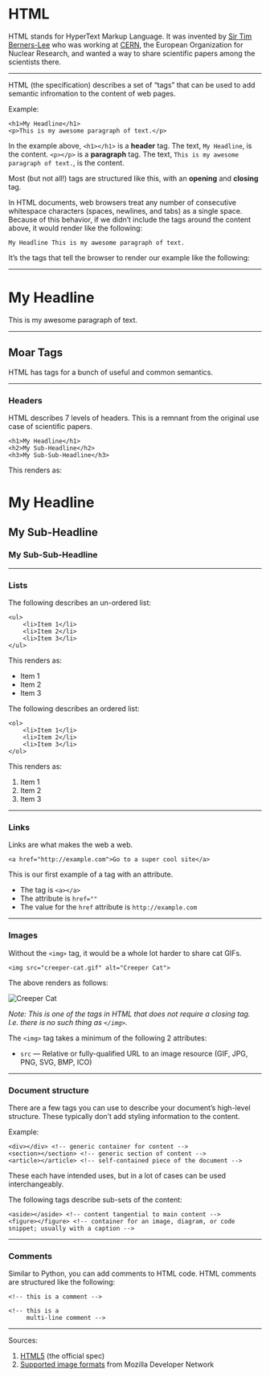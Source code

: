 # HTML

HTML stands for HyperText Markup Language. It was invented by [Sir Tim Berners-Lee](https://en.wikipedia.org/wiki/Tim_Berners-Lee) who was working at [CERN](http://home.cern), the European Organization for Nuclear Research, and wanted a way to share scientific papers among the scientists there.

------

HTML (the specification) describes a set of “tags” that can be used to add semantic infromation to the content of web pages.

Example:

    <h1>My Headline</h1>
    <p>This is my awesome paragraph of text.</p>

In the example above, `<h1></h1>` is a **header** tag. The text, `My Headline`, is the content. `<p></p>` is a **paragraph** tag. The text, `This is my awesome paragraph of text.`, is the content.

Most (but not all!) tags are structured like this, with an **opening** and **closing** tag.

In HTML documents, web browsers treat any number of consecutive whitespace characters (spaces, newlines, and tabs) as a single space. Because of this behavior, if we didn’t include the tags around the content above, it would render like the following:

    My Headline This is my awesome paragraph of text.

It’s the tags that tell the browser to render our example like the following:

------

# My Headline

This is my awesome paragraph of text.

------

## Moar Tags

HTML has tags for a bunch of useful and common semantics.

------

### Headers

HTML describes 7 levels of headers. This is a remnant from the original use case of scientific papers.

    <h1>My Headline</h1>
    <h2>My Sub-Headline</h2>
    <h3>My Sub-Sub-Headline</h3>

This renders as:

# My Headline
## My Sub-Headline
### My Sub-Sub-Headline

------

### Lists

The following describes an un-ordered list:

    <ul>
        <li>Item 1</li>
        <li>Item 2</li>
        <li>Item 3</li>
    </ul>

This renders as:

- Item 1
- Item 2
- Item 3

The following describes an ordered list:

    <ol>
        <li>Item 1</li>
        <li>Item 2</li>
        <li>Item 3</li>
    </ol>

This renders as:

1. Item 1
1. Item 2
1. Item 3

------

### Links

Links are what makes the web a web.

    <a href="http://example.com">Go to a super cool site</a>

This is our first example of a tag with an attribute.

- The tag is `<a></a>`
- The attribute is `href=""`
- The value for the `href` attribute is `http://example.com`

------

### Images

Without the `<img>` tag, it would be a whole lot harder to share cat GIFs.

    <img src="creeper-cat.gif" alt="Creeper Cat">

The above renders as follows:

![Creeper Cat](https://img.buzzfeed.com/buzzfeed-static/static/2015-11/2/11/enhanced/webdr06/anigif_enhanced-27866-1446482550-28.gif)

_Note: This is one of the tags in HTML that does not require a closing tag. I.e. there is no such thing as `</img>`._

The `<img>` tag takes a minimum of the following 2 attributes:

- `src` — Relative or fully-qualified URL to an image resource (GIF, JPG, PNG, SVG, BMP, ICO)

------

### Document structure

There are a few tags you can use to describe your document’s high-level structure. These typically don’t add styling information to the content.

Example:

    <div></div> <!-- generic container for content -->
    <section></section> <!-- generic section of content -->
    <article></article> <!-- self-contained piece of the document -->

These each have intended uses, but in a lot of cases can be used interchangeably.

The following tags describe sub-sets of the content:

    <aside></aside> <!-- content tangential to main content -->
    <figure></figure> <!-- container for an image, diagram, or code snippet; usually with a caption -->

------

### Comments

Similar to Python, you can add comments to HTML code. HTML comments are structured like the following:

    <!-- this is a comment -->
    
    <!-- this is a 
         multi-line comment -->

------

Sources:

1. [HTML5](https://www.w3.org/TR/html5/) (the official spec)
1. [Supported image formats](https://developer.mozilla.org/en-US/docs/Web/HTML/Element/img#Supported_image_formats) from Mozilla Developer Network